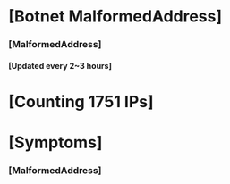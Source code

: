 # [Botnet MalformedAddress]
### [MalformedAddress]
#### [Updated every 2~3 hours]

# [Counting 1751 IPs]

# [Symptoms] 
###   [MalformedAddress]
